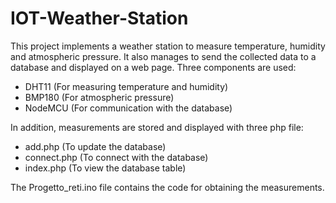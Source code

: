 # IOT-Weather-Station

This project implements a weather station to measure temperature, humidity and atmospheric pressure. 
It also manages to send the collected data to a database and displayed on a web page. 
Three components are used:

* DHT11 (For measuring temperature and humidity)
* BMP180 (For atmospheric pressure)
* NodeMCU (For communication with the database)

In addition, measurements are stored and displayed with three php file:

* add.php (To update the database)
* connect.php (To connect with the database)
* index.php (To view the database table)

The Progetto_reti.ino file contains the code for obtaining the measurements.
